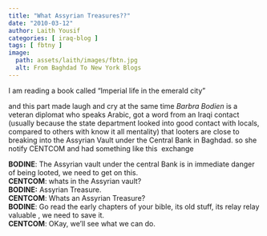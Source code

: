 ```yaml
---
title: "What Assyrian Treasures??"
date: "2010-03-12"
author: Laith Yousif
categories: [ iraq-blog ]
tags: [ fbtny ]
image:
  path: assets/laith/images/fbtn.jpg
  alt: From Baghdad To New York Blogs
---
```


I am reading a book called “Imperial life in the emerald city”<div>and this part made laugh and cry at the same time _Barbra Bodien_ is a veteran diplomat who speaks Arabic, got a word from an Iraqi contact (usually because the state department looked into good contact with locals, compared to others with know it all mentality) that looters are close to breaking into the Assyrian Vault under the Central Bank in Baghdad. so she notify CENTCOM and had something like this  exchange 

**BODINE**: The Assyrian vault under the central Bank is in immediate danger of being looted, we need to get on this.  
**CENTCOM**: whats in the Assyrian vault?  
**BODINE:** Assyrian Treasure.  
**CENTCOM**: Whats an Assyrian Treasure?  
**BODINE**: Go read the early chapters of your bible, its old stuff, its relay relay valuable , we need to save it.  
**CENTCOM**: OKay, we’ll see what we can do.
